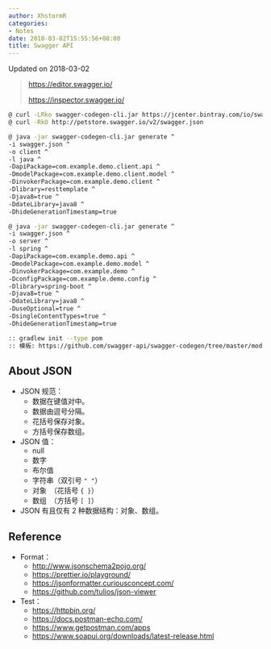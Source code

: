 ```yaml
---
author: XhstormR
categories:
- Notes
date: 2018-03-02T15:55:56+08:00
title: Swagger API
---
```


<!--more-->

Updated on 2018-03-02

> https://editor.swagger.io/
>
> https://inspector.swagger.io/

```bash
@ curl -LRko swagger-codegen-cli.jar https://jcenter.bintray.com/io/swagger/swagger-codegen-cli/2.3.1/swagger-codegen-cli-2.3.1.jar
@ curl -RkO http://petstore.swagger.io/v2/swagger.json

@ java -jar swagger-codegen-cli.jar generate ^
-i swagger.json ^
-o client ^
-l java ^
-DapiPackage=com.example.demo.client.api ^
-DmodelPackage=com.example.demo.client.model ^
-DinvokerPackage=com.example.demo.client ^
-Dlibrary=resttemplate ^
-Djava8=true ^
-DdateLibrary=java8 ^
-DhideGenerationTimestamp=true

@ java -jar swagger-codegen-cli.jar generate ^
-i swagger.json ^
-o server ^
-l spring ^
-DapiPackage=com.example.demo.api ^
-DmodelPackage=com.example.demo.model ^
-DinvokerPackage=com.example.demo ^
-DconfigPackage=com.example.demo.config ^
-Dlibrary=spring-boot ^
-Djava8=true ^
-DdateLibrary=java8 ^
-DuseOptional=true ^
-DsingleContentTypes=true ^
-DhideGenerationTimestamp=true

:: gradlew init --type pom
:: 模板: https://github.com/swagger-api/swagger-codegen/tree/master/modules/swagger-codegen/src/main/resources/JavaSpring
```

## About JSON
* JSON 规范：
  * 数据在键值对中。
  * 数据由逗号分隔。
  * 花括号保存对象。
  * 方括号保存数组。
* JSON 值：
  * null
  * 数字
  * 布尔值
  * 字符串（双引号 `" "`）
  * 对象　（花括号 `{ }`）
  * 数组　（方括号 `[ ]`）
* JSON 有且仅有 2 种数据结构：对象、数组。

## Reference

* Format：
  * http://www.jsonschema2pojo.org/
  * https://prettier.io/playground/
  * https://jsonformatter.curiousconcept.com/
  * https://github.com/tulios/json-viewer
* Test：
  * https://httpbin.org/
  * https://docs.postman-echo.com/
  * https://www.getpostman.com/apps
  * https://www.soapui.org/downloads/latest-release.html
